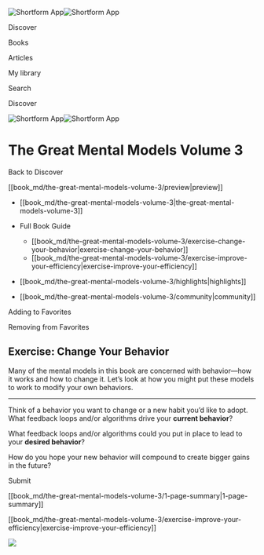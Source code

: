 ![Shortform App](/img/logo.36a2399e.svg)![Shortform App](/img/logo-dark.70c1b072.svg)

Discover

Books

Articles

My library

Search

Discover

![Shortform App](/img/logo.36a2399e.svg)![Shortform App](/img/logo-dark.70c1b072.svg)

# The Great Mental Models Volume 3

Back to Discover

[[book_md/the-great-mental-models-volume-3/preview|preview]]

  * [[book_md/the-great-mental-models-volume-3|the-great-mental-models-volume-3]]
  * Full Book Guide

    * [[book_md/the-great-mental-models-volume-3/exercise-change-your-behavior|exercise-change-your-behavior]]
    * [[book_md/the-great-mental-models-volume-3/exercise-improve-your-efficiency|exercise-improve-your-efficiency]]
  * [[book_md/the-great-mental-models-volume-3/highlights|highlights]]
  * [[book_md/the-great-mental-models-volume-3/community|community]]



Adding to Favorites 

Removing from Favorites 

## Exercise: Change Your Behavior

Many of the mental models in this book are concerned with behavior—how it works and how to change it. Let’s look at how you might put these models to work to modify your own behaviors.

* * *

Think of a behavior you want to change or a new habit you’d like to adopt. What feedback loops and/or algorithms drive your **current behavior**?

What feedback loops and/or algorithms could you put in place to lead to your **desired behavior**?

How do you hope your new behavior will compound to create bigger gains in the future?

Submit 

[[book_md/the-great-mental-models-volume-3/1-page-summary|1-page-summary]]

[[book_md/the-great-mental-models-volume-3/exercise-improve-your-efficiency|exercise-improve-your-efficiency]]

![](https://bat.bing.com/action/0?ti=56018282&Ver=2&mid=0d78a51b-f15d-45e7-95e8-97b16676c576&sid=1711133063fa11eebdec89a8b8ae3bbc&vid=171147a063fa11eea7440fcfeb230d96&vids=0&msclkid=N&pi=0&lg=en-US&sw=800&sh=600&sc=24&nwd=1&tl=Shortform%20%7C%20Book&p=https%3A%2F%2Fwww.shortform.com%2Fapp%2Fbook%2Fthe-great-mental-models-volume-3%2Fexercise-change-your-behavior&r=&lt=459&evt=pageLoad&sv=1&rn=528900)

